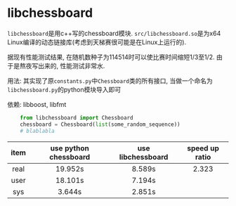 # libchessboard

`libchessboard`是用c++写的chessboard模块. `src/libchessboard.so`是为x64 Linux编译的动态链接库(考虑到天梯赛很可能是在Linux上运行的).

据现有性能测试结果, 在随机数种子为114514时可以使比赛时间缩短1/3至1/2. 由于是熬夜写出来的, 性能测试非常水.

用法:
    其实现了原`constants.py`中`Chessboard`类的所有接口, 当做一个命名为`libchessboard.py`的python模块导入即可

依赖:
    libboost, libfmt

```python
    from libchessboard import Chessboard
    chessboard = Chessboard(list(some_random_sequence))
    # blablabla
```

| item  | use python chessboard | use libchessboard | speed up ratio |
| :---: | :-------------------: | :---------------: | :------------: |
| real  |        19.952s        |      8.589s       |     2.323      |
| user  |        18.101s        |      7.194s       |                |
|  sys  |        3.644s         |      2.851s       |                |